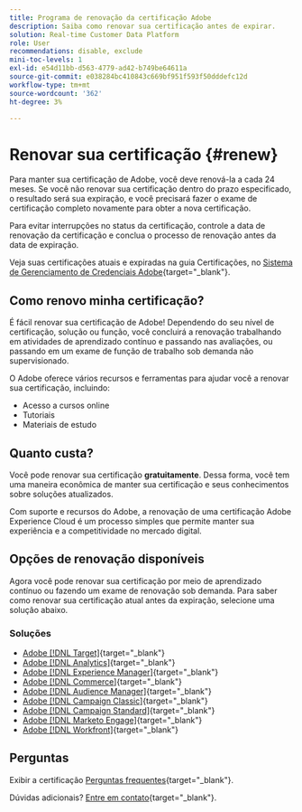 ```yaml
---
title: Programa de renovação da certificação Adobe
description: Saiba como renovar sua certificação antes de expirar.
solution: Real-time Customer Data Platform
role: User
recommendations: disable, exclude
mini-toc-levels: 1
exl-id: e54d11bb-d563-4779-ad42-b749be64611a
source-git-commit: e038284bc410843c669bf951f593f50dddefc12d
workflow-type: tm+mt
source-wordcount: '362'
ht-degree: 3%

---
```


# Renovar sua certificação {#renew}

Para manter sua certificação de Adobe, você deve renová-la a cada 24 meses. Se você não renovar sua certificação dentro do prazo especificado, o resultado será sua expiração, e você precisará fazer o exame de certificação completo novamente para obter a nova certificação.

Para evitar interrupções no status da certificação, controle a data de renovação da certificação e conclua o processo de renovação antes da data de expiração.

Veja suas certificações atuais e expiradas na guia Certificações, no [Sistema de Gerenciamento de Credenciais Adobe](https://www.certmetrics.com/adobe/candidate/cert_summary.aspx){target="_blank"}.

## Como renovo minha certificação?

É fácil renovar sua certificação de Adobe! Dependendo do seu nível de certificação, solução ou função, você concluirá a renovação trabalhando em atividades de aprendizado contínuo e passando nas avaliações, ou passando em um exame de função de trabalho sob demanda não supervisionado.

O Adobe oferece vários recursos e ferramentas para ajudar você a renovar sua certificação, incluindo:

* Acesso a cursos online
* Tutoriais
* Materiais de estudo

## Quanto custa?

Você pode renovar sua certificação **gratuitamente**. Dessa forma, você tem uma maneira econômica de manter sua certificação e seus conhecimentos sobre soluções atualizados.

Com suporte e recursos do Adobe, a renovação de uma certificação Adobe Experience Cloud é um processo simples que permite manter sua experiência e a competitividade no mercado digital.

## Opções de renovação disponíveis

Agora você pode renovar sua certificação por meio de aprendizado contínuo ou fazendo um exame de renovação sob demanda. Para saber como renovar sua certificação atual antes da expiração, selecione uma solução abaixo.

### Soluções

* [Adobe [!DNL Target]](https://experienceleague.adobe.com/docs/certification/certification/technical-certifications/at/at-renew.html){target="_blank"}
* [Adobe [!DNL Analytics]](https://experienceleague.adobe.com/docs/certification/certification/technical-certifications/aa/aa-renew.html){target="_blank"}
* [Adobe [!DNL Experience Manager]](https://experienceleague.adobe.com/docs/certification/certification/technical-certifications/aem/aem-renew.html){target="_blank"}
* [Adobe [!DNL Commerce]](https://experienceleague.adobe.com/docs/certification/certification/technical-certifications/ac/ac-renew.html){target="_blank"}
* [Adobe [!DNL Audience Manager]](https://experienceleague.adobe.com/docs/certification/certification/technical-certifications/aam/aam-renew.html){target="_blank"}
* [Adobe [!DNL Campaign Classic]](https://experienceleague.adobe.com/docs/certification/certification/technical-certifications/acc/acc-renew.html){target="_blank"}
* [Adobe [!DNL Campaign Standard]](https://experienceleague.adobe.com/docs/certification/certification/technical-certifications/acs/acs-renew.html){target="_blank"}
* [Adobe [!DNL Marketo Engage]](https://experienceleague.adobe.com/docs/certification/certification/technical-certifications/ame/ame-renew.html){target="_blank"}
* [Adobe [!DNL Workfront]](https://experienceleague.adobe.com/docs/certification/program/technical-certifications/aw/aw-renew.html){target="_blank"}

## Perguntas

Exibir a certificação [Perguntas frequentes](https://experienceleague.adobe.com/docs/certification/certification/faq.html){target="_blank"}.

Dúvidas adicionais? [Entre em contato](mailto:certif@adobe.com){target="_blank"}.
